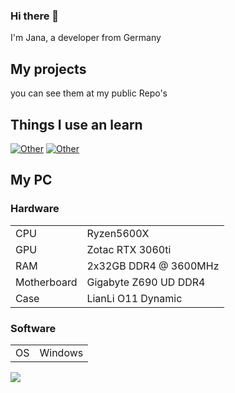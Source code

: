 ### Hi there 👋
I'm Jana, a developer from Germany

## My projects

you can see them at my public Repo's

## Things I use an learn

[![Other](https://skillicons.dev/icons?i=js,ts,html,css,angular,bootstrap,discordjs,windows)](https://skillicons.dev)
[![Other](https://skillicons.dev/icons?i=figma,github,mysql,nodejs,stackoverflow,vscode)](https://skillicons.dev)

## My PC

### Hardware

|||
|---|---|
|CPU|Ryzen5600X|
|GPU|Zotac RTX 3060ti|
|RAM|2x32GB DDR4 @ 3600MHz|
|Motherboard|Gigabyte Z690 UD DDR4|
|Case|LianLi O11 Dynamic|

### Software
|||
|---|---|
|OS|Windows|


![](https://github-readme-stats.vercel.app/api/top-langs/?username=JanifyPremium&theme=dark&hide_border=true&include_all_commits=true&layout=compact&langs_count=5)

<!--
- 🔭 I’m currently working on ...
- 🌱 I’m currently learning ...
- 📫 How to reach me: ...
- ⚡ Fun fact: ...
-->
